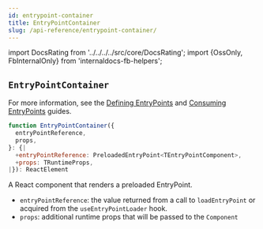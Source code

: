 ```yaml
---
id: entrypoint-container
title: EntryPointContainer
slug: /api-reference/entrypoint-container/
---
```


import DocsRating from '../../../../src/core/DocsRating';
import {OssOnly, FbInternalOnly} from 'internaldocs-fb-helpers';

## `EntryPointContainer`

<FbInternalOnly>

For more information, see the [Defining EntryPoints](../../guides/entrypoints/using-entrypoints/#defining-entrypoints) and [Consuming EntryPoints](../../guides/entrypoints/using-entrypoints/#-entrypoints) guides.

</FbInternalOnly>

```js
function EntryPointContainer({
  entryPointReference,
  props,
}: {|
  +entryPointReference: PreloadedEntryPoint<TEntryPointComponent>,
  +props: TRuntimeProps,
|}): ReactElement
```

A React component that renders a preloaded EntryPoint.

* `entryPointReference`: the value returned from a call to `loadEntryPoint` or acquired from the `useEntryPointLoader` hook.
* `props`: additional runtime props that will be passed to the `Component`

<DocsRating />
